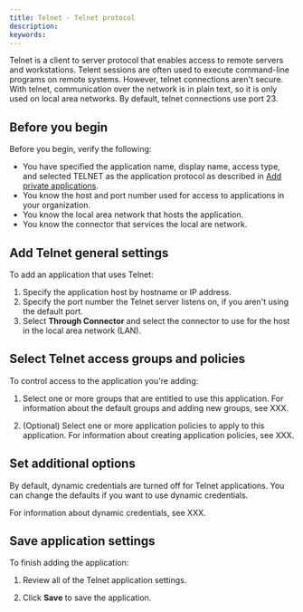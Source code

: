 ```yaml
---
title: Telnet - Telnet protocol
description:
keywords:
---
```


Telnet is a client to server protocol that enables access to remote servers and workstations. Telent sessions are often used to execute command-line programs on remote systems.  However, telnet connections aren't secure. With telnet, communication over the network is in plain text, so it is only used on local area networks. By default, telnet connections use port 23.

## Before you begin
Before you begin, verify the following:

* You have specified the application name, display name, access type, and selected TELNET as the application protocol as described in [Add private applications](../add-private-applications.md).
* You know the host and port number used for access to applications in your organization.
* You know the local area network that hosts the application.
* You know the connector that services the local are network.

## Add Telnet general settings

To add an application that uses Telnet:

1. Specify the application host by hostname or IP address.
2. Specify the port number the Telnet server listens on, if you aren't using the default port.
3. Select **Through Connector** and select the connector to use for the host in the local area network (LAN).
 
## Select Telnet access groups and policies

To control access to the application you're adding:

1.  Select one or more groups that are entitled to use this application.
   For information about the default groups and adding new groups, see XXX.

1. (Optional) Select one or more application policies to apply to this application.
For information about creating application policies, see XXX.

## Set additional options

By default, dynamic credentials are turned off for Telnet applications.
You can change the defaults if you want to use dynamic credentials.

For information about dynamic credentials, see XXX.

## Save application settings 

To finish adding the application:

1. Review all of the Telnet application settings.

1. Click **Save** to save the application.